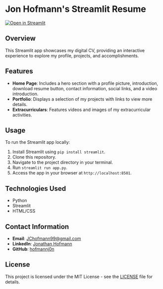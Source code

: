 # Jon Hofmann's Streamlit Resume

[![Open in Streamlit](https://static.streamlit.io/badges/streamlit_badge_black_white.svg)](https://jhofmann.streamlit.app/)

## Overview

This Streamlit app showcases my digital CV, providing an interactive experience to explore my profile, projects, and accomplishments.

## Features

- **Home Page**: Includes a hero section with a profile picture, introduction, download resume button, contact information, social links, and a video introduction.
- **Portfolio**: Displays a selection of my projects with links to view more details.
- **Extracurriculars**: Features videos and images of my extracurricular activities.

## Usage

To run the Streamlit app locally:

1. Install Streamlit using `pip install streamlit`.
2. Clone this repository.
3. Navigate to the project directory in your terminal.
4. Run `streamlit run app.py`.
5. Access the app in your browser at `http://localhost:8501`.

## Technologies Used

- Python
- Streamlit
- HTML/CSS

## Contact Information

- **Email**: JChofmann99@gmail.com
- **LinkedIn**: [Jonathan Hofmann](https://www.linkedin.com/in/jonathan-hofmann-67200b1b2/)
- **GitHub**: [hofmannj0n](https://github.com/hofmannj0n)

## License

This project is licensed under the MIT License - see the [LICENSE](LICENSE) file for details.
